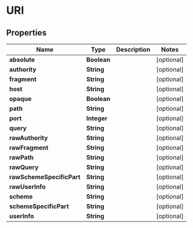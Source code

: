 
# URI

## Properties
Name | Type | Description | Notes
------------ | ------------- | ------------- | -------------
**absolute** | **Boolean** |  |  [optional]
**authority** | **String** |  |  [optional]
**fragment** | **String** |  |  [optional]
**host** | **String** |  |  [optional]
**opaque** | **Boolean** |  |  [optional]
**path** | **String** |  |  [optional]
**port** | **Integer** |  |  [optional]
**query** | **String** |  |  [optional]
**rawAuthority** | **String** |  |  [optional]
**rawFragment** | **String** |  |  [optional]
**rawPath** | **String** |  |  [optional]
**rawQuery** | **String** |  |  [optional]
**rawSchemeSpecificPart** | **String** |  |  [optional]
**rawUserInfo** | **String** |  |  [optional]
**scheme** | **String** |  |  [optional]
**schemeSpecificPart** | **String** |  |  [optional]
**userInfo** | **String** |  |  [optional]
